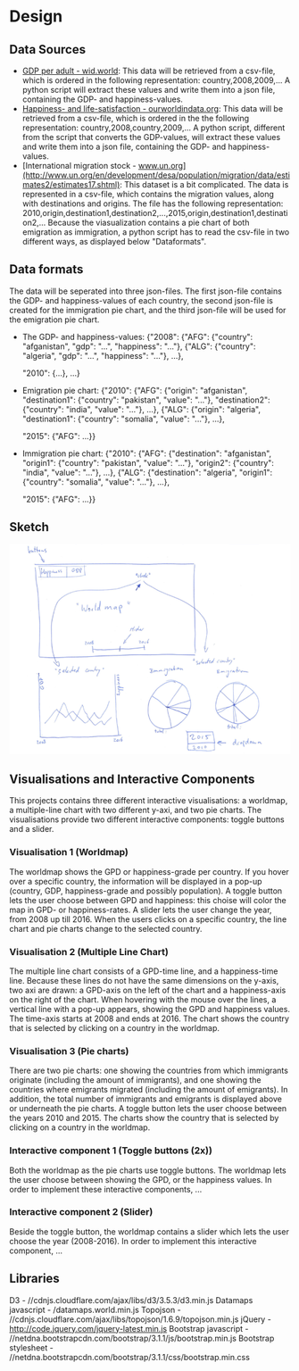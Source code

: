 # Design

## Data Sources
* [GDP per adult - wid.world](http://wid.world/data/): This data will be retrieved from a csv-file, which is ordered in the following representation: country,2008,2009,... A python script will extract these values and write them into a json file, containing the GDP- and happiness-values.
* [Happiness- and life-satisfaction - ourworldindata.org](https://ourworldindata.org/happiness-and-life-satisfaction/): This data will be retrieved from a csv-file, which is ordered in the the following representation: country,2008,country,2009,... A python script, different from the script that converts the GDP-values, will extract these values and write them into a json file, containing the GDP- and happiness-values.
* [International migration stock - www.un.org](http://www.un.org/en/development/desa/population/migration/data/estimates2/estimates17.shtml): This dataset is a bit complicated. The data is represented in a csv-file, which contains the migration values, along with destinations and origins. The file has the following representation: 2010,origin,destination1,destination2,...,2015,origin,destination1,destination2,... Because the viasualization contains a pie chart of both emigration as immigration, a python script has to read the csv-file in two different ways, as displayed below "Dataformats".

## Data formats
The data will be seperated into three json-files. The first json-file contains the GDP- and happiness-values of each country, the second json-file is created for the immigration pie chart, and the third json-file will be used for the emigration pie chart.

* The GDP- and happiness-values:
{"2008": {"AFG": {"country": "afganistan", "gdp": "...", "happiness": "..."}, {"ALG": {"country": "algeria", "gdp": "...", "happiness": "..."}, ...}, 

  "2010": {...}, ...}

* Emigration pie chart:
{"2010": {"AFG": {"origin": "afganistan", "destination1": {"country": "pakistan", "value": "..."}, "destination2": {"country": "india", "value": "..."}, ...}, {"ALG": {"origin": "algeria", "destination1": {"country": "somalia", "value": "..."}, ...},

  "2015": {"AFG": ...}}

* Immigration pie chart:
{"2010": {"AFG": {"destination": "afganistan", "origin1": {"country": "pakistan", "value": "..."}, "origin2": {"country": "india", "value": "..."}, ...}, {"ALG": {"destination": "algeria", "origin1": {"country": "somalia", "value": "..."}, ...},

  "2015": {"AFG": ...}}
  
## Sketch
![Project sketch](/doc/project_sketch.png)

## Visualisations and Interactive Components
This projects contains three different interactive visualisations: a worldmap, a multiple-line chart with two different y-axi, and two pie charts. The visualisations provide two different interactive components: toggle buttons and a slider.

### Visualisation 1 (Worldmap)
The worldmap shows the GPD or happiness-grade per country. If you hover over a specific country, the information will be displayed in a pop-up (country, GDP, happiness-grade and possibly population). A toggle button lets the user choose between GPD and happiness: this choise will color the map in GPD- or happiness-rates. A slider lets the user change the year, from 2008 up till 2016. When the users clicks on a specific country, the line chart and pie charts change to the selected country.

### Visualisation 2 (Multiple Line Chart)
The multiple line chart consists of a GPD-time line, and a happiness-time line. Because these lines do not have the same dimensions on the y-axis, two axi are drawn: a GPD-axis on the left of the chart and a happiness-axis on the right of the chart. When hovering with the mouse over the lines, a vertical line with a pop-up appears, showing the GPD and happiness values. The time-axis starts at 2008 and ends at 2016. The chart shows the country that is selected by clicking on a country in the worldmap.

### Visualisation 3 (Pie charts)
There are two pie charts: one showing the countries from which immigrants originate (including the amount of immigrants), and one showing the countries where emigrants migrated (including the amount of emigrants). In addition, the total number of immigrants and emigrants is displayed above or underneath the pie charts. A toggle button lets the user choose between the years 2010 and 2015. The charts show the country that is selected by clicking on a country in the worldmap.

### Interactive component 1 (Toggle buttons (2x))
Both the worldmap as the pie charts use toggle buttons. The worldmap lets the user choose between showing the GPD, or the happiness values. In order to implement these interactive components, ...

### Interactive component 2 (Slider)
Beside the toggle button, the worldmap contains a slider which lets the user choose the year (2008-2016). In order to implement this interactive component, ...

## Libraries
D3 - //cdnjs.cloudflare.com/ajax/libs/d3/3.5.3/d3.min.js
Datamaps javascript - /datamaps.world.min.js
Topojson - //cdnjs.cloudflare.com/ajax/libs/topojson/1.6.9/topojson.min.js
jQuery - http://code.jquery.com/jquery-latest.min.js
Bootstrap javascript - //netdna.bootstrapcdn.com/bootstrap/3.1.1/js/bootstrap.min.js
Bootstrap stylesheet - //netdna.bootstrapcdn.com/bootstrap/3.1.1/css/bootstrap.min.css


